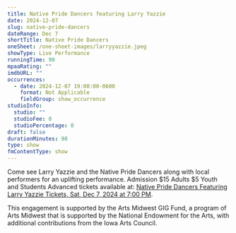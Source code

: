 ```yaml
---
title: Native Pride Dancers featuring Larry Yazzie
date: 2024-12-07
slug: native-pride-dancers
dateRange: Dec 7
shortTitle: Native Pride Dancers
oneSheet: /one-sheet-images/larryyazzie.jpeg
showType: Live Performance
runningTime: 90
mpaaRating: ""
imdbURL: ""
occurrences:
  - date: 2024-12-07 19:00:00-0600
    format: Not Applicable
    fieldGroup: show_occurrence
studioInfo:
  studio: ""
  studioFee: 0
  studioPercentage: 0
draft: false
durationMinutes: 90
type: show
fmContentType: show
---
```

Come see Larry Yazzie and the Native Pride Dancers along with local performers for an uplifting performance.
Admission $15 Adults $5 Youth and Students
Advanced tickets available at: [Native Pride Dancers Featuring Larry Yazzie Tickets, Sat, Dec 7, 2024 at 7:00 PM](https://www.eventbrite.com/e/native-pride-dancers-featuring-larry-yazzie-tickets-1093914219879?aff=ehometext).

This engagement is supported by the Arts Midwest GIG Fund, a program of Arts Midwest that is supported by the National Endowment for the Arts, with additional contributions from the Iowa Arts Council.